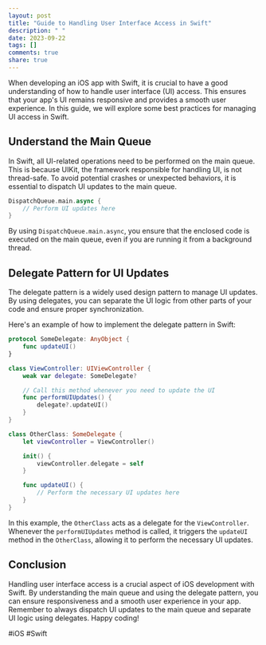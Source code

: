```yaml
---
layout: post
title: "Guide to Handling User Interface Access in Swift"
description: " "
date: 2023-09-22
tags: []
comments: true
share: true
---
```


When developing an iOS app with Swift, it is crucial to have a good understanding of how to handle user interface (UI) access. This ensures that your app's UI remains responsive and provides a smooth user experience. In this guide, we will explore some best practices for managing UI access in Swift.

## Understand the Main Queue

In Swift, all UI-related operations need to be performed on the main queue. This is because UIKit, the framework responsible for handling UI, is not thread-safe. To avoid potential crashes or unexpected behaviors, it is essential to dispatch UI updates to the main queue.

```swift
DispatchQueue.main.async {
    // Perform UI updates here
}
```

By using `DispatchQueue.main.async`, you ensure that the enclosed code is executed on the main queue, even if you are running it from a background thread.

## Delegate Pattern for UI Updates

The delegate pattern is a widely used design pattern to manage UI updates. By using delegates, you can separate the UI logic from other parts of your code and ensure proper synchronization.

Here's an example of how to implement the delegate pattern in Swift:

```swift
protocol SomeDelegate: AnyObject {
    func updateUI()
}

class ViewController: UIViewController {
    weak var delegate: SomeDelegate?

    // Call this method whenever you need to update the UI
    func performUIUpdates() {
        delegate?.updateUI()
    }
}

class OtherClass: SomeDelegate {
    let viewController = ViewController()

    init() {
        viewController.delegate = self
    }

    func updateUI() {
        // Perform the necessary UI updates here
    }
}
```

In this example, the `OtherClass` acts as a delegate for the `ViewController`. Whenever the `performUIUpdates` method is called, it triggers the `updateUI` method in the `OtherClass`, allowing it to perform the necessary UI updates.

## Conclusion

Handling user interface access is a crucial aspect of iOS development with Swift. By understanding the main queue and using the delegate pattern, you can ensure responsiveness and a smooth user experience in your app. Remember to always dispatch UI updates to the main queue and separate UI logic using delegates. Happy coding!

#iOS #Swift